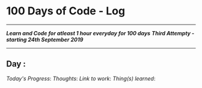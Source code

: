 # 100 Days of Code - Log 

***
***Learn and Code for atleast 1 hour everyday for 100 days***
***Third Attempty - starting 24th September 2019***
***

Day :
------
*Today's Progress*:
*Thoughts*:
*Link to work*:
*Thing(s) learned*:

